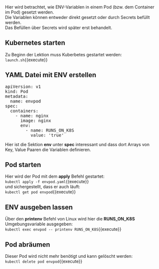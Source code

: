 Hier wird betrachtet, wie ENV-Variablen in einem Pod (bzw. dem Container im Pod) gesetzt werden.   
Die Variablen können entweder direkt gesetzt oder durch Secrets befüllt werden.   
Das Befüllen über Secrets wird später erst behandelt.

## Kubernetes starten
Zu Beginn der Lektion muss Kuberbetes gestartet werden:   
`launch.sh`{{execute}}

## YAML Datei mit ENV erstellen
<pre class="file" data-filename="envpod.yaml" data-target="replace">
apiVersion: v1
kind: Pod
metadata:
  name: envpod
spec:
  containers:
    - name: nginx
      image: nginx
      env:
        - name: RUNS_ON_K8S
          value: 'true'
</pre>   
   
Hier ist die Sektion **env** unter **spec** interessant und dass dort Arrays von Key, Value Paaren die Variablen definieren.   

## Pod starten
Hier wird der Pod mit dem **apply** Befehl gestartet:   
`kubectl apply -f envpod.yaml`{{execute}}   
und sichergestellt, dass er auch läuft:   
`kubectl get pod envpod`{{execute}}   
   
## ENV ausgeben lassen
Über den **printenv** Befehl von Linux wird hier die **RUNS_ON_K8S** Umgebungsvariable ausgegeben:     
`kubectl exec envpod -- printenv RUNS_ON_K8S`{{execute}}   

## Pod abräumen
Dieser Pod wird nicht mehr benötigt und kann gelöscht werden:   
`kubectl delete pod envpod`{{execute}}